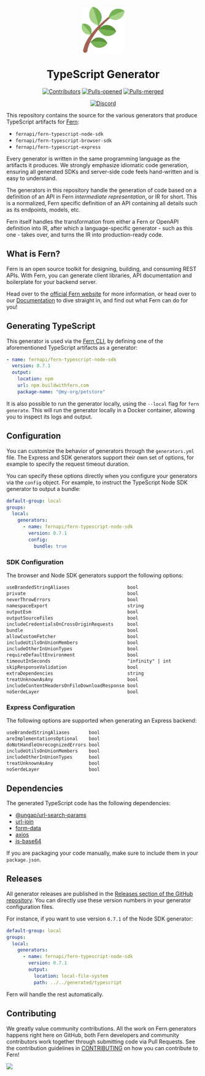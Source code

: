 <br/>
<div align="center">
  <a href="https://www.buildwithfern.com/">
    <img src="fern.png" height="120" align="center" alt="header" />
  </a>
  
  <br/>

# TypeScript Generator

[![Contributors](https://img.shields.io/github/contributors/fern-api/fern-typescript.svg)](https://GitHub.com/dotnet/docs/graphs/contributors/)
[![Pulls-opened](https://img.shields.io/github/issues-pr/fern-api/fern-typescript.svg)](https://GitHub.com/dotnet/docs/pulls?q=is%3Aissue+is%3Aopened)
[![Pulls-merged](https://img.shields.io/github/issues-search/fern-api/fern-typescript?label=merged%20pull%20requests&query=is%3Apr%20is%3Aclosed%20is%3Amerged&color=darkviolet)](https://github.com/dotnet/docs/pulls?q=is%3Apr+is%3Aclosed+is%3Amerged)

[![Discord](https://img.shields.io/badge/Join%20Our%20Community-black?logo=discord)](https://discord.com/invite/JkkXumPzcG)

</div>

This repository contains the source for the various generators that produce TypeScript artifacts for [Fern](https://github.com/fern-api/fern):

- `fernapi/fern-typescript-node-sdk`
- `fernapi/fern-typescript-browser-sdk`
- `fernapi/fern-typescript-express`

Every generator is written in the same programming language as the artifacts it produces. We strongly emphasize idiomatic code generation, ensuring all generated SDKs and server-side code feels hand-written and is easy to understand.

The generators in this repository handle the generation of code based on a definition of an API in Fern _intermediate representation_, or IR for short. This is a normalized, Fern specific definition of an API containing all details such as its endpoints, models, etc.

Fern itself handles the transformation from either a Fern or OpenAPI definition into IR, after which a language-specific generator - such as this one - takes over, and turns the IR into production-ready code.

## What is Fern?

Fern is an open source toolkit for designing, building, and consuming REST APIs. With Fern, you can generate client libraries, API documentation and boilerplate for your backend server.

Head over to the [official Fern website](https://buildwithfern.com) for more information, or head over to our [Documentation](https://buildwithfern.com/docs/intro) to dive straight in, and find out what Fern can do for you!

## Generating TypeScript

This generator is used via the [Fern CLI](https://github.com/fern-api/fern), by defining one of the aforementioned TypeScript artifacts as a generator:

```yml
- name: fernapi/fern-typescript-node-sdk
  version: 0.7.1
  output:
    location: npm
    url: npm.buildwithfern.com
    package-name: "@my-org/petstore"
```

It is also possible to run the generator locally, using the `--local` flag for `fern generate`. This will run the generator locally in a Docker container, allowing you to inspect its logs and output.

## Configuration

You can customize the behavior of generators through the `generators.yml` file. The Express and SDK generators support their own set of options, for example to specify the request timeout duration.

You can specify these options directly when you configure your generators via the `config` object. For example, to instruct the TypeScript Node SDK generator to output a bundle:

```yml
default-group: local
groups:
  local:
    generators:
      - name: fernapi/fern-typescript-node-sdk
        version: 0.7.1
        config:
          bundle: true
```

### SDK Configuration

The browser and Node SDK generators support the following options:

```
useBrandedStringAliases                     bool
private                                     bool
neverThrowErrors                            bool
namespaceExport                             string
outputEsm                                   bool
outputSourceFiles                           bool
includeCredentialsOnCrossOriginRequests     bool
bundle                                      bool
allowCustomFetcher                          bool
includeUtilsOnUnionMembers                  bool
includeOtherInUnionTypes                    bool
requireDefaultEnvironment                   bool
timeoutInSeconds                            "infinity" | int
skipResponseValidation                      bool
extraDependencies                           string
treatUnknownAsAny                           bool
includeContentHeadersOnFileDownloadResponse bool
noSerdeLayer                                bool
```

### Express Configuration

The following options are supported when generating an Express backend:

```
useBrandedStringAliases       bool
areImplementationsOptional    bool
doNotHandleUnrecognizedErrors bool
includeUtilsOnUnionMembers    bool
includeOtherInUnionTypes      bool
treatUnknownAsAny             bool
noSerdeLayer                  bool
```

## Dependencies

The generated TypeScript code has the following dependencies:

* [@ungap/url-search-params](https://www.npmjs.com/package/@ungap/url-search-params)
* [url-join](https://www.npmjs.com/package/url-join)
* [form-data](https://www.npmjs.com/package/form-data)
* [axios](https://www.npmjs.com/package/axios)
* [js-base64](https://www.npmjs.com/package/js-base64)

If you are packaging your code manually, make sure to include them in your `package.json`.

## Releases

All generator releases are published in the [Releases section of the GitHub repository](https://github.com/fern-api/fern-typescript/releases). You can directly use these version numbers in your generator configuration files.

For instance, if you want to use version `0.7.1` of the Node SDK generator:

```yaml
default-group: local
groups:
  local:
    generators:
      - name: fernapi/fern-typescript-node-sdk
        version: 0.7.1
        output:
          location: local-file-system
          path: ../../generated/typescript
```

Fern will handle the rest automatically.

## Contributing

We greatly value community contributions. All the work on Fern generators happens right here on GitHub, both Fern developers and community contributors work together through submitting code via Pull Requests. See the contribution guidelines in [CONTRIBUTING](./CONTRIBUTING.md) on how you can contribute to Fern!

<a href="https://github.com/fern-api/fern-typescript/graphs/contributors">
  <img src="https://contrib.rocks/image?repo=fern-api/fern-typescript" />
</a>
